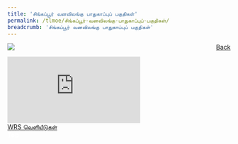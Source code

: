 ```yaml
---
title: 'சிங்கப்பூர் வனவிலங்கு பாதுகாப்புப் பகுதிகள்'
permalink: /tlmoe/சிங்கப்பூர்-வனவிலங்கு-பாதுகாப்புப்-பகுதிகள்/
breadcrumb: 'சிங்கப்பூர் வனவிலங்கு பாதுகாப்புப் பகுதிகள்'
---
```

<a href="/gallery/தமிழ்மொழிக்-காட்சிக்கூடம்-e/community-partners2/" style="float:right;">Back</a>
 <img src="/images/WRS-TL.jpg"> <br/>
<div class="video-container">
  <iframe src="https://www.youtube.com/embed/-puAH4a3u5I" frameborder="0" allow="accelerometer; autoplay; encrypted-media; gyroscope; picture-in-picture" allowfullscreen></iframe></div>
<a href="/mlmoe/WRS Publication PDF_Revised.pdf" download>WRS வெளியீடுகள்</a>
<div class="btntop"><a href="#top" style="text-decoration:none;"><span style="color:white"><b>Top</b></span></a></div>
